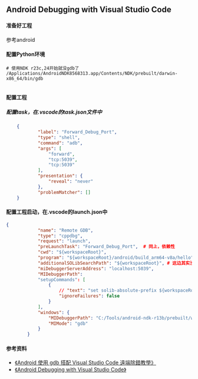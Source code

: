 ## Android Debugging with Visual Studio Code

#### 准备好工程
参考android


#### 配置Python环境
```shell
# 使用NDK r23c,24开始就没gdb了
/Applications/AndroidNDK8568313.app/Contents/NDK/prebuilt/darwin-x86_64/bin/gdb


```

#### 配置工程
##### 配置task，在.vscode的task.json文件中
```json
 	{
            "label": "Forward_Debug_Port",
            "type": "shell",
            "command": "adb",
            "args": [
                "forward",
                "tcp:5039",
                "tcp:5039"
            ],
            "presentation": {
                "reveal": "never"
            },
            "problemMatcher": []
    }
```
#### 配置工程启动，在.vscode的launch.json中
```json
{
            "name": "Remote GDB",
            "type": "cppdbg",
            "request": "launch",
            "preLaunchTask": "Forward_Debug_Port",  # 同上，依赖性
            "cwd": "${workspaceRoot}",
            "program": "${workspaceRoot}/android/build_arm64-v8a/hello",
            "additionalSOLibSearchPath": "${workspaceRoot}", # 这边其实没有依赖库
            "miDebuggerServerAddress": "localhost:5039",
            "MIDebuggerPath":
            "setupCommands": [
                {
                    // "text": "set solib-absolute-prefix ${workspaceRoot}/app/path/android",
                    "ignoreFailures": false
                }
            ],
            "windows": {
                "MIDebuggerPath": "C:/Tools/android-ndk-r13b/prebuilt/windows-x86_64/bin/gdb.exe",
                "MIMode": "gdb"
            }
        }
```



#### 参考资料
+ [《Android 使用 gdb 搭配 Visual Studio Code 遠端除錯教學》](https://shengyu7697.github.io/android-debugging-with-vscode/)
+ [《Android Debugging with Visual Studio Code》](https://www.gamedev.net/tutorials/programming/general-and-gameplay-programming/android-debugging-with-visual-studio-code-r4820/)